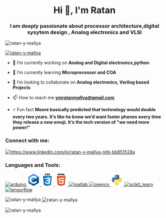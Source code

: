 <h1 align="center">Hi 👋, I'm Ratan</h1>
<h3 align="center">I am deeply passionate about processor architecture,digital sysytem design , Analog electronics and VLSI</h3>

<p align="left"> <img src="https://komarev.com/ghpvc/?username=ratan-y-mallya&label=Profile%20views&color=0e75b6&style=flat" alt="ratan-y-mallya" /> </p>

<p align="left"> <a href="https://github.com/ryo-ma/github-profile-trophy"><img src="https://github-profile-trophy.vercel.app/?username=ratan-y-mallya" alt="ratan-y-mallya" /></a> </p>

- 🔭 I’m currently working on **Analog and Digital electronics,python**

- 🌱 I’m currently learning **Microprocessor and COA**

- 👯 I’m looking to collaborate on **Analog electronics, Verilog based Projects**

- 📫 How to reach me **ymratanmallya@gmail.com**

- ⚡ Fun fact **Moore basically predicted that technology would double every two years. It’s like he knew we’d want faster phones every time they release a new emoji. It’s the tech version of "we need more power!"**

<h3 align="left">Connect with me:</h3>
<p align="left">
<a href="https://linkedin.com/in/https://www.linkedin.com/in/ratan-y-mallya-nitk-bb851528a" target="blank"><img align="center" src="https://raw.githubusercontent.com/rahuldkjain/github-profile-readme-generator/master/src/images/icons/Social/linked-in-alt.svg" alt="https://www.linkedin.com/in/ratan-y-mallya-nitk-bb851528a" height="30" width="40" /></a>
</p>

<h3 align="left">Languages and Tools:</h3>
<p align="left"> <a href="https://www.arduino.cc/" target="_blank" rel="noreferrer"> <img src="https://cdn.worldvectorlogo.com/logos/arduino-1.svg" alt="arduino" width="40" height="40"/> </a> <a href="https://www.cprogramming.com/" target="_blank" rel="noreferrer"> <img src="https://raw.githubusercontent.com/devicons/devicon/master/icons/c/c-original.svg" alt="c" width="40" height="40"/> </a> <a href="https://www.w3schools.com/css/" target="_blank" rel="noreferrer"> <img src="https://raw.githubusercontent.com/devicons/devicon/master/icons/css3/css3-original-wordmark.svg" alt="css3" width="40" height="40"/> </a> <a href="https://www.w3.org/html/" target="_blank" rel="noreferrer"> <img src="https://raw.githubusercontent.com/devicons/devicon/master/icons/html5/html5-original-wordmark.svg" alt="html5" width="40" height="40"/> </a> <a href="https://www.mathworks.com/" target="_blank" rel="noreferrer"> <img src="https://upload.wikimedia.org/wikipedia/commons/2/21/Matlab_Logo.png" alt="matlab" width="40" height="40"/> </a> <a href="https://opencv.org/" target="_blank" rel="noreferrer"> <img src="https://www.vectorlogo.zone/logos/opencv/opencv-icon.svg" alt="opencv" width="40" height="40"/> </a> <a href="https://www.python.org" target="_blank" rel="noreferrer"> <img src="https://raw.githubusercontent.com/devicons/devicon/master/icons/python/python-original.svg" alt="python" width="40" height="40"/> </a> <a href="https://scikit-learn.org/" target="_blank" rel="noreferrer"> <img src="https://upload.wikimedia.org/wikipedia/commons/0/05/Scikit_learn_logo_small.svg" alt="scikit_learn" width="40" height="40"/> </a> <a href="https://www.tensorflow.org" target="_blank" rel="noreferrer"> <img src="https://www.vectorlogo.zone/logos/tensorflow/tensorflow-icon.svg" alt="tensorflow" width="40" height="40"/> </a> </p>

<p><img align="left" src="https://github-readme-stats.vercel.app/api/top-langs?username=ratan-y-mallya&show_icons=true&locale=en&layout=compact" alt="ratan-y-mallya" /></p>

<p>&nbsp;<img align="center" src="https://github-readme-stats.vercel.app/api?username=ratan-y-mallya&show_icons=true&locale=en" alt="ratan-y-mallya" /></p>

<p><img align="center" src="https://github-readme-streak-stats.herokuapp.com/?user=ratan-y-mallya&" alt="ratan-y-mallya" /></p>
